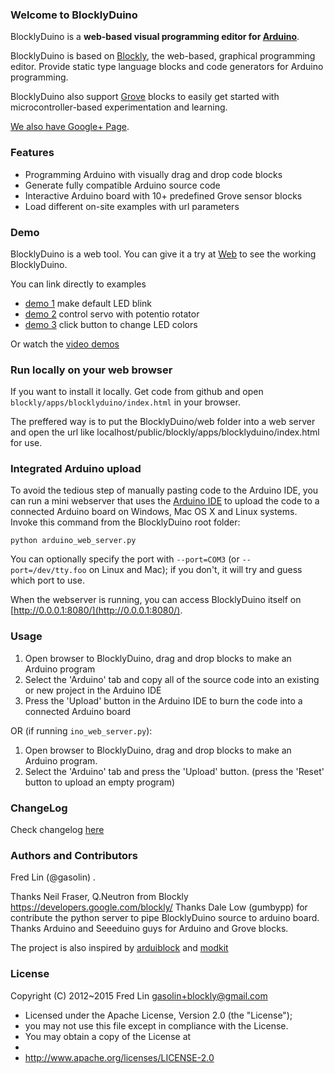 ### Welcome to BlocklyDuino

BlocklyDuino is a **web-based visual programming editor for [Arduino](http://www.arduino.cc/)**.

BlocklyDuino is based on [Blockly](https://developers.google.com/blockly/), the web-based, graphical programming editor. Provide static type language blocks and code generators for Arduino programming.

BlocklyDuino also support [Grove](http://www.seeedstudio.com/wiki/GROVE_System) blocks to easily get started with microcontroller-based experimentation and learning.

[We also have Google+ Page](https://plus.google.com/111979846292233941175).

### Features

* Programming Arduino with visually drag and drop code blocks
* Generate fully compatible Arduino source code
* Interactive Arduino board with 10+ predefined Grove sensor blocks
* Load different on-site examples with url parameters

### Demo

BlocklyDuino is a web tool. You can give it a try at
[Web](http://blocklyduino.github.io/BlocklyDuino/blockly/apps/blocklyduino/) to see the working BlocklyDuino.

You can link directly to examples
* [demo 1](http://blocklyduino.github.io/BlocklyDuino/blockly/apps/blocklyduino/index.html?url=examples/blink.xml) make default LED blink
* [demo 2](http://blocklyduino.github.io/BlocklyDuino/blockly/apps/blocklyduino/index.html?url=examples/servo_potentio.xml) control servo with potentio rotator
* [demo 3](http://blocklyduino.github.io/BlocklyDuino/blockly/apps/blocklyduino/index.html?url=examples/click_color.xml) click button to change LED colors

Or watch the [video demos](http://www.youtube.com/watch?v=_swiyXcUvNY)

### Run locally on your web browser

If you want to install it locally. Get code from github and open `blockly/apps/blocklyduino/index.html` in your browser.

The preffered way is to put the BlocklyDuino/web folder into a web server and open the url like localhost/public/blockly/apps/blocklyduino/index.html for use.

### Integrated Arduino upload

To avoid the tedious step of manually pasting code to the Arduino IDE, you can run a mini webserver that uses
the [Arduino IDE](https://www.arduino.cc/en/Main/Software) to upload the code to a connected Arduino board on Windows, Mac OS X and Linux systems.
Invoke this command from the BlocklyDuino root folder:

```
python arduino_web_server.py
```

You can optionally specify the port with `--port=COM3` (or `--port=/dev/tty.foo` on Linux and Mac); if you don't, it will try and guess which port to use.

When the webserver is running, you can access BlocklyDuino itself on [http://0.0.0.1:8080/](http://0.0.0.1:8080/).

### Usage

1. Open browser to BlocklyDuino, drag and drop blocks to make an Arduino program
2. Select the 'Arduino' tab and copy all of the source code into an existing or new project in the Arduino IDE
3. Press the 'Upload' button in the Arduino IDE to burn the code into a connected Arduino board

OR (if running `ino_web_server.py`):

1. Open browser to BlocklyDuino, drag and drop blocks to make an Arduino program.
2. Select the 'Arduino' tab and press the 'Upload' button. (press the 'Reset' button to upload an empty program)

### ChangeLog

Check changelog [here](https://github.com/BlocklyDuino/BlocklyDuino/blob/master/CHANGELOG.txt)

### Authors and Contributors
Fred Lin (@gasolin) .

Thanks Neil Fraser, Q.Neutron from Blockly https://developers.google.com/blockly/
Thanks Dale Low (gumbypp) for contribute the python server to pipe BlocklyDuino source to arduino board.
Thanks Arduino and Seeeduino guys for Arduino and Grove blocks.

The project is also inspired by [arduiblock](https://github.com/taweili/ardublock) and [modkit](http://www.modk.it/)

### License

Copyright (C) 2012~2015 Fred Lin gasolin+blockly@gmail.com

 * Licensed under the Apache License, Version 2.0 (the "License");
 * you may not use this file except in compliance with the License.
 * You may obtain a copy of the License at
 *
 *   http://www.apache.org/licenses/LICENSE-2.0
